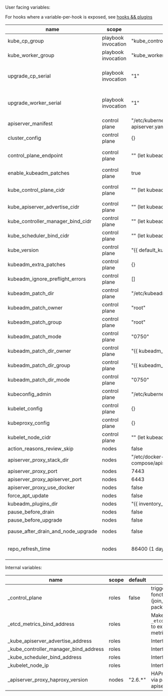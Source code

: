 User facing variables:

For hooks where a variable-per-hook is exposed, see [hooks && plugins](hooks_and_plugins.md)

| name                              | scope               | default                                         | usage                                                                                                                                                                                                                     |
| --------------------------------- | ------------------- | ----------------------------------------------- | ------------------------------------------------------------------------------------------------------------------------------------------------------------------------------------------------------------------------- |
| kube_cp_group                     | playbook invocation | "kube_control_plane"                            | name of the ansible group for install control plane nodes                                                                                                                                                                 |
| kube_worker_group                 | playbook invocation | "kube_workers"                                  | name of the ansible group for installing pure worker nodes                                                                                                                                                                |
| upgrade_cp_serial                 | playbook invocation | "1"                                             | Specify ansible batch size (https://docs.ansible.com/ansible/latest/user_guide/playbooks_strategies.html#setting-the-batch-size-with-serial) during control plane nodes upgrade phase. Default to 1 (1 node at a time)    |
| upgrade_worker_serial             | playbook invocation | "1"                                             | Specify ansible batch size (https://docs.ansible.com/ansible/latest/user_guide/playbooks_strategies.html#setting-the-batch-size-with-serial) during pure worker nodes upgrade phase. Defaul to 1 (1 node at a time )      |
| apiserver_manifest                | control plane       | "/etc/kubernetes/manifests/kube-apiserver.yaml" | filename to stat for presence in the process to discover already running control-plane                                                                                                                                    |
| cluster_config                    | control plane       | {}                                              | config to be used by kubeadm for the `kind: CluserConfiguration`                                                                                                                                                          |
| control_plane_endpoint            | control plane       | ""  (let kubeadm default)                       | control the "controlPlaneEndpoint" entry of the cluster_config. Could also be set as part of the cluster_config. Default to nothing but ansible-kubeadm will fail if not set in case of multi-control-plane nodes cluster |
| enable_kubeadm_patches            | control plane       | true                                            | Deploy patches and pass `kubeadm_patch_dir` to kubeadm so that patch are applied                                                                                                                                          |
| kube_control_plane_cidr           | control plane       | "" (let kubeadm default)                        | CIDR (eg "192.168.99.0/24") filter addresses for `_etcd_metrics_bind_address`, `_kube_apiserver_advertise_address`, `_kube_controller_manager_bind_address`, `_kube_scheduler_bind_address`                               |
| kube_apiserver_advertise_cidr     | control plane       | "" (let kubeadm default)                        | CIDR (eg "192.168.99.0/24") filter the advertise address to `_kube_apiserver_advertise_address` (override `kube_control_plane_cidr`)                                                                                      |
| kube_controller_manager_bind_cidr | control plane       | "" (let kubeadm default)                        | CIDR (eg "192.168.99.0/24") filter the bind address for `_kube_controller_manager_bind_address` (override `kube_control_plane_cidr`)                                                                                      |
| kube_scheduler_bind_cidr          | control plane       | "" (let kubeadm default)                        | CIDR (eg "192.168.99.0/24") filter the bind address for `_kube_scheduler_bind_address` (override `kube_control_plane_cidr`)                                                                                               |
| kube_version                      | control plane       | "{{ default_kube_version }}"                    | desired version of kubernetes cluster, and tooling                                                                                                                                                                        |
| kubeadm_extra_patches             | control plane       | {}                                              | dictionnary containing extra kubeadm patches to deploy (key = "filename", value = "patch to template")                                                                                                                    |
| kubeadm_ignore_preflight_errors   | control plane       | []                                              | list of errors passed to kubeadm during init, each element generate a `--ignore-preflight-errors={{error}}` command argument                                                                                              |
| kubeadm_patch_dir                 | control plane       | "/etc/kubeadm/directory"                        | directory containing patch for kubeadm                                                                                                                                                                                    |
| kubeadm_patch_owner               | control plane       | "root"                                          | owner of the patches created in `kubeadm_patch_dir`                                                                                                                                                                       |
| kubeadm_patch_group               | control plane       | "root"                                          | group of the patched created in `kubeadm_patch_dir`                                                                                                                                                                       |
| kubeadm_patch_mode                | control plane       | "0750"                                          | permission mode of the patches created in `kubeadm_patch_dir`                                                                                                                                                             |
| kubeadm_patch_dir_owner           | control plane       | "{{ kubeadm_patch_owner }}"                     | owner of the directory `kubeadm_patch_dir`                                                                                                                                                                                |
| kubeadm_patch_dir_group           | control plane       | "{{ kubeadm_patch_group }}"                     | group of the directory `kubeadm_patch_dir`                                                                                                                                                                                |
| kubeadm_patch_dir_mode            | control plane       | "0750"                                          | permission mode of the directory `kubeadm_patch_dir`                                                                                                                                                                      |
| kubeconfig_admin                  | control plane       | "/etc/kubernetes/admin.conf"                    | filename of the kubeconfig used for interacting with kubernetes API                                                                                                                                                       |
| kubelet_config                    | control plane       | {}                                              | config to be used by kubeadm for the `kind: KubeletConfiguration`                                                                                                                                                         |
| kubeproxy_config                  | control plane       | {}                                              | config to be user by kubeadm for the `kind: KubeProxyConfiguration`                                                                                                                                                       |
| kubelet_node_cidr                 | control plane       | "" (let kubeadm default)                        | CIDR (eg "192.168.99.0/24") filter the address for `_kubelet_node_ip`                                                                                                                                                     |
| action_reasons_review_skip        | nodes               | false                                           | skip the ansible `pause` task that occurs when changes are required to a running cluster                                                                                                                                  |
| apiserver_proxy_stack_dir         | nodes               | "/etc/docker-compose/apiserver-proxy"           | directory of docker-compose stack for apiserver_proxy                                                                                                                                                                     |
| apiserver_proxy_port              | nodes               | 7443                                            | listen port for apiserver_proxy                                                                                                                                                                                           |
| apiserver_proxy_apiserver_port    | nodes               | 6443                                            | apiserver port targeted by apiserver_proxy                                                                                                                                                                                |
| apiserver_proxy_use_docker        | nodes               | false                                           | deploy apiserver_proxy via Docker. When false use haproxy for loadbalancer                                                                                                                                                |
| force_apt_update                  | nodes               | false                                           | force source list refresh                                                                                                                                                                                                 |
| kubeadm_plugins_dir               | nodes               | "{{ inventory_dir }}"                           | directory where to look for hooks. (Not directly, in a `kubeadm.<hok_name>.d` subfolder                                                                                                                                   |
| pause_before_drain                | nodes               | false                                           | Pause before the drain of the node                                                                                                                                                                                        |
| pause_before_upgrade              | nodes               | false                                           | Pause before the upgrade of the node                                                                                                                                                                                      |
| pause_after_drain_and_node_upgrade| nodes               | false                                           | Pause after the upgrade of the node in case of a drain. Use hook if you need to run pause after upgrade unconditionnaly                                                                                                   |
| repo_refresh_time                 | nodes               | 86400 (1 day)                                   | Number of second after which the apt/yum cache is not considered up to date, and forced to be refresh. Set to -1 to not update the repo automatically. Set to 0 for forcing refresh (same as force_apt_update).           |

Internal variables:

| name                                  | scope               | default                  | usage                                              |
|---------------------------------------|---------------------|--------------------------|----------------------------------------------------|
| _control_plane                        | roles               | false                    | trigger control_plane fonction of various roles (join_nodes, find_ip, packages)                       |
| _etcd_metrics_bind_address            | roles               |                          | Make etcd bind the `_etcd_metrics_bind_address` to expose prometheus metrics                          |
| _kube_apiserver_advertise_address     | roles               |                          | Interface object|
| _kube_controller_manager_bind_address | roles               |                          | Interface object|
| _kube_scheduler_bind_address          | roles               |                          | Interface object|
| _kubelet_node_ip                      | roles               |                          | Interface object|
| _apiserver_proxy_haproxy_version      | nodes               | "2.6.*"                  | HAProxy version to install via package for apiserver_proxy |
